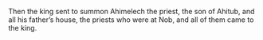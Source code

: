 Then the king sent to summon Ahimelech the priest, the son of Ahitub, and all his father’s house, the priests who were at Nob, and all of them came to the king.
